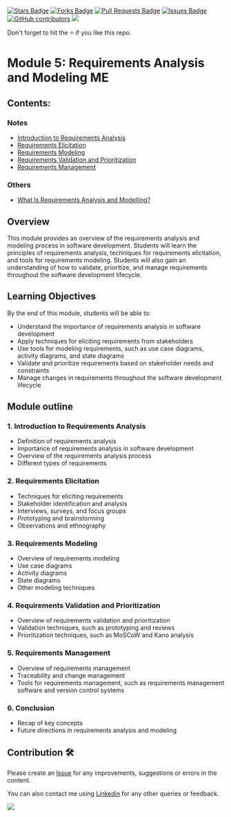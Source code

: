 <a href="https://github.com/drshahizan/software-engineering/stargazers"><img src="https://img.shields.io/github/stars/drshahizan/software-engineering" alt="Stars Badge"/></a>
<a href="https://github.com/drshahizan/software-engineering/network/members"><img src="https://img.shields.io/github/forks/drshahizan/software-engineering" alt="Forks Badge"/></a>
<a href="https://github.com/drshahizan/software-engineering/pulls"><img src="https://img.shields.io/github/issues-pr/drshahizan/software-engineering" alt="Pull Requests Badge"/></a>
<a href="https://github.com/drshahizan/software-engineering"><img src="https://img.shields.io/github/issues/drshahizan/software-engineering" alt="Issues Badge"/></a>
<a href="https://github.com/drshahizan/software-engineering/graphs/contributors"><img alt="GitHub contributors" src="https://img.shields.io/github/contributors/drshahizan/software-engineering?color=2b9348"></a>
![](https://visitor-badge.glitch.me/badge?page_id=drshahizan/software-engineering)

Don't forget to hit the :star: if you like this repo.

<!---
Module 5: Requirements Analysis and Modeling ME

Group PowerPuff Boys
1. Neo Zheng Weng A22EC0093
2. NICHOLAS WONG KHAI SHIAN A22EC0292
3. JOSEPH LAU YEO KAI A22EC0055

-->

# Module 5:  Requirements Analysis and Modeling ME

## Contents:
### Notes
- [Introduction to Requirements Analysis](#1-introduction-to-requirements-analysis)
- [Requirements Elicitation](#2-requirements-elicitation)
- [Requirements Modeling](#3-requirements-modeling)
- [Requirements Validation and Prioritization](#4-requirements-validation-and-prioritization)
- [Requirements Management](#5-requirements-management)

### Others
- [What Is Requirements Analysis and Modelling?](https://techcanvass.com/blogs/requirements-analysis-and-modelling.aspx)


## Overview

This module provides an overview of the requirements analysis and modeling process in software development. Students will learn the principles of requirements analysis, techniques for requirements elicitation, and tools for requirements modeling. Students will also gain an understanding of how to validate, prioritize, and manage requirements throughout the software development lifecycle.


## Learning Objectives

By the end of this module, students will be able to:
- Understand the importance of requirements analysis in software development
- Apply techniques for eliciting requirements from stakeholders
- Use tools for modeling requirements, such as use case diagrams, activity diagrams, and state diagrams
- Validate and prioritize requirements based on stakeholder needs and constraints
- Manage changes in requirements throughout the software development lifecycle

## Module outline 
### 1. Introduction to Requirements Analysis
- Definition of requirements analysis
- Importance of requirements analysis in software development
- Overview of the requirements analysis process
- Different types of requirements

### 2. Requirements Elicitation
- Techniques for eliciting requirements
- Stakeholder identification and analysis
- Interviews, surveys, and focus groups
- Prototyping and brainstorming
- Observations and ethnography

### 3. Requirements Modeling
- Overview of requirements modeling
- Use case diagrams
- Activity diagrams
- State diagrams
- Other modeling techniques

### 4. Requirements Validation and Prioritization
- Overview of requirements validation and prioritization
- Validation techniques, such as prototyping and reviews
- Prioritization techniques, such as MoSCoW and Kano analysis

### 5. Requirements Management
- Overview of requirements management
- Traceability and change management
- Tools for requirements management, such as requirements management software and version control systems

### 6. Conclusion
- Recap of key concepts
- Future directions in requirements analysis and modeling


## Contribution 🛠️
Please create an [Issue](https://github.com/drshahizan/software-engineering/issues) for any improvements, suggestions or errors in the content.

You can also contact me using [Linkedin](https://www.linkedin.com/in/drshahizan/) for any other queries or feedback.

![](https://visitor-badge.glitch.me/badge?page_id=drshahizan)

